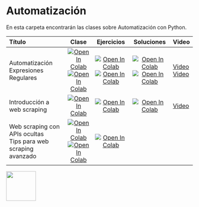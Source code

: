 # Automatización

En esta carpeta encontrarán las clases sobre Automatización con Python. 

| Título        | Clase         | Ejercicios | Soluciones | Video
|:--------------------|:--------------------:|:--------------------:|:--------------------:|:--------------------
| Automatización <br> Expresiones Regulares | [![Open In Colab](https://colab.research.google.com/assets/colab-badge.svg)](https://colab.research.google.com/github/institutohumai/cursos-python/blob/master/Automatizacion/Automatización_I/automatizacion_pygui_bash_os.ipynb) <br> [![Open In Colab](https://colab.research.google.com/assets/colab-badge.svg)](https://colab.research.google.com/github/institutohumai/cursos-python/blob/master/Automatizacion/Expresiones_Regulares/expresiones_regulares.ipynb) | [![Open In Colab](https://colab.research.google.com/assets/colab-badge.svg)](https://colab.research.google.com/github/institutohumai/cursos-python/blob/master/Automatizacion/Automatizaci%C3%B3n_I/ejercicios/ejercicios_automatizacion_1.ipynb) <br> [![Open In Colab](https://colab.research.google.com/assets/colab-badge.svg)](https://colab.research.google.com/drive/1AGEAdYtFxI1pI6KBTKvlgJrGFxsOp8hL?usp=sharing) | [![Open In Colab](https://colab.research.google.com/assets/colab-badge.svg)](https://colab.research.google.com/drive/1sF8Z9ZgwmQE5vrwJ1_ERDzMZTlFRv9Su?usp=sharing) <br> [![Open In Colab](https://colab.research.google.com/assets/colab-badge.svg)](https://colab.research.google.com/drive/1kO5h-cRkOUxTj4cxD56CZAYV9cIxlo-_?usp=sharing) | [Video](https://youtu.be/kmlYp8I1MJs) <br> [Video](https://youtu.be/JB7H4htd3tU)
| Introducción a web scraping | [![Open In Colab](https://colab.research.google.com/assets/colab-badge.svg)](https://colab.research.google.com/github/institutohumai/cursos-python/blob/master/Scraping/1_HTTP_Inicial/web_scraping_http_inicial.ipynb) | [![Open In Colab](https://colab.research.google.com/assets/colab-badge.svg)](https://colab.research.google.com/drive/1XYxK3gARXkJqSC7c4AB75NLcvSDy6jCI?usp=sharing) | [![Open In Colab](https://colab.research.google.com/assets/colab-badge.svg)](https://colab.research.google.com/drive/1XnqSMa56hYoowlCK9T_ZV7LtGeRMlCOa?usp=sharing) | [Video](https://www.youtube.com/watch?v=QpEuv_QHb8o&list=PLISuMnTdVU-xOHf3jEtiK1B_g5HFgXCb-&index=3) 
| Web scraping con APIs ocultas <br> Tips para web scraping avanzado | [![Open In Colab](https://colab.research.google.com/assets/colab-badge.svg)](https://colab.research.google.com/github/institutohumai/cursos-python/blob/master/Scraping/2_HTTP_Avanzado/scraping_http_avanzado.ipynb) <br> [![Open In Colab](https://colab.research.google.com/assets/colab-badge.svg)](https://colab.research.google.com/github/institutohumai/cursos-python/blob/master/Scraping/2_HTTP_Avanzado/scraping_extra_tips.ipynb) | [![Open In Colab](https://colab.research.google.com/assets/colab-badge.svg)](https://colab.research.google.com/github/institutohumai/cursos-python/blob/master/Scraping/2_HTTP_Avanzado/ejercicio/apis-ocultas.ipynb) <br> |

<img src='https://humai.com.ar/static/logos/isologo.png' width='80px' margin='100px'></img>
